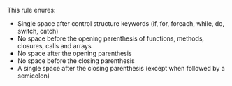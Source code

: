 This rule enures:
- Single space after control structure keywords (if, for, foreach, while, do, switch, catch)
- No space before the opening parenthesis of functions, methods, closures, calls and arrays
- No space after the opening parenthesis
- No space before the closing parenthesis
- A single space after the closing parenthesis (except when followed by a semicolon)